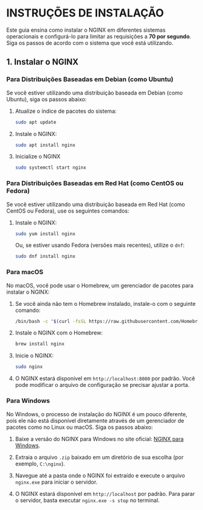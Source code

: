 # INSTRUÇÕES DE INSTALAÇÃO

Este guia ensina como instalar o NGINX em diferentes sistemas operacionais e configurá-lo para limitar as requisições a **70 por segundo**. Siga os passos de acordo com o sistema que você está utilizando.

## 1. **Instalar o NGINX**

### Para Distribuições Baseadas em Debian (como Ubuntu)

Se você estiver utilizando uma distribuição baseada em Debian (como Ubuntu), siga os passos abaixo:

1. Atualize o índice de pacotes do sistema:

   ```bash
   sudo apt update
   ```

2. Instale o NGINX:

   ```bash
   sudo apt install nginx
   ```

3. Inicialize o NGINX

   ```bash
   sudo systemctl start nginx
   ```

### Para Distribuições Baseadas em Red Hat (como CentOS ou Fedora)

Se você estiver utilizando uma distribuição baseada em Red Hat (como CentOS ou Fedora), use os seguintes comandos:

1. Instale o NGINX:

   ```bash
   sudo yum install nginx
   ```

   Ou, se estiver usando Fedora (versões mais recentes), utilize o `dnf`:

   ```bash
   sudo dnf install nginx
   ```

### Para macOS

No macOS, você pode usar o Homebrew, um gerenciador de pacotes para instalar o NGINX:

1. Se você ainda não tem o Homebrew instalado, instale-o com o seguinte comando:

   ```bash
   /bin/bash -c "$(curl -fsSL https://raw.githubusercontent.com/Homebrew/install/HEAD/install.sh)"
   ```

2. Instale o NGINX com o Homebrew:

   ```bash
   brew install nginx
   ```

3. Inicie o NGINX:

   ```bash
   sudo nginx
   ```

4. O NGINX estará disponível em `http://localhost:8080` por padrão. Você pode modificar o arquivo de configuração se precisar ajustar a porta.

### Para Windows

No Windows, o processo de instalação do NGINX é um pouco diferente, pois ele não está disponível diretamente através de um gerenciador de pacotes como no Linux ou macOS. Siga os passos abaixo:

1. Baixe a versão do NGINX para Windows no site oficial: [NGINX para Windows](https://nginx.org/en/download.html).

2. Extraia o arquivo `.zip` baixado em um diretório de sua escolha (por exemplo, `C:\nginx`).

3. Navegue até a pasta onde o NGINX foi extraído e execute o arquivo `nginx.exe` para iniciar o servidor.

4. O NGINX estará disponível em `http://localhost` por padrão. Para parar o servidor, basta executar `nginx.exe -s stop` no terminal.
